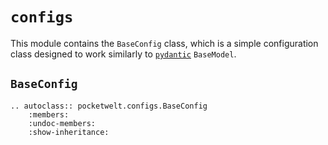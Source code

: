 # `configs`

This module contains the `BaseConfig` class, which is a simple configuration class designed to work similarly to [`pydantic`](https://github.com/pydantic/pydantic) `BaseModel`.

## `BaseConfig`

```{eval-rst}
.. autoclass:: pocketwelt.configs.BaseConfig
    :members:
    :undoc-members:
    :show-inheritance:
```